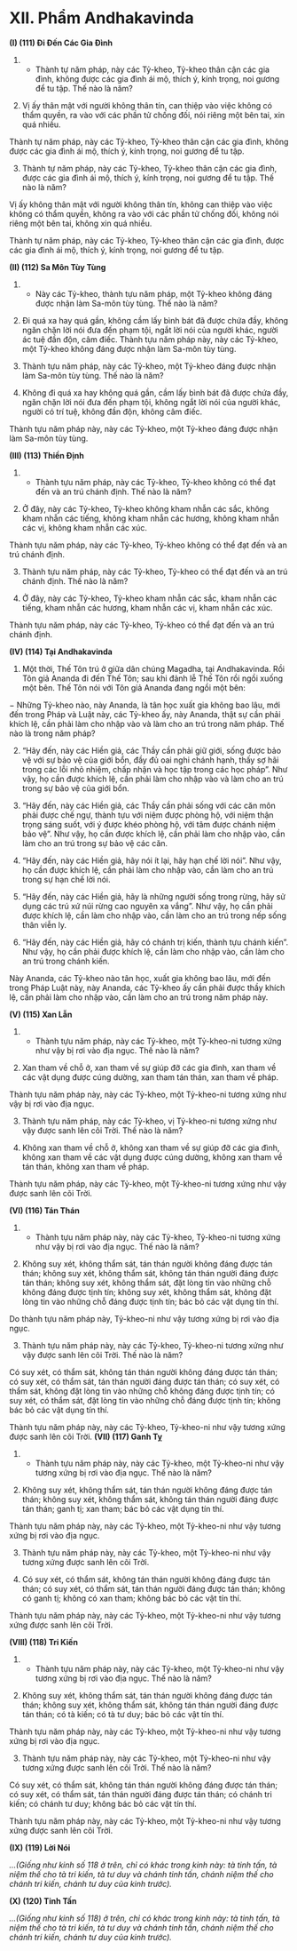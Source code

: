 # XII. Phẩm Andhakavinda

**(I) (111) Ði Ðến Các Gia Ðình**

<!--pg-->
1. - Thành tự năm pháp, này các Tỷ-kheo, Tỷ-kheo thân cận các gia đình, không được các gia đình ái
mộ, thích ý, kính trọng, noi gương để tu tập. Thế nào là năm?

<!--pg-->
2. Vị ấy thân mật với người không thân tín, can thiệp vào việc không có thẩm quyền, ra vào với các
phần tử chống đối, nói riêng một bên tai, xin quá nhiều.

Thành tự năm pháp, này các Tỷ-kheo, Tỷ-kheo thân cận các gia đình, không được các gia đình ái mộ,
thích ý, kính trọng, noi gương để tu tập.

<!--pg-->
3. Thành tự năm pháp, này các Tỷ-kheo, Tỷ-kheo thân cận các gia đình, được các gia đình ái mộ, thích
ý, kính trọng, noi gương để tu tập. Thế nào là năm?

Vị ấy không thân mật với người không thân tín, không can thiệp vào việc không có thẩm quyền, không
ra vào với các phần tử chống đối, không nói riêng một bên tai, không xin quá nhiều.

Thành tự năm pháp, này các Tỷ-kheo, Tỷ-kheo thân cận các gia đình, được các gia đình ái mộ, thích ý,
kính trọng, noi gương để tu tập.

**(II) (112) Sa Môn Tùy Tùng**

<!--pg-->
1. - Này các Tỷ-kheo, thành tựu năm pháp, một Tỷ-kheo không đáng được nhận làm Sa-môn tùy tùng.
Thế nào là năm?

<!--pg-->
2. Ði quá xa hay quá gần, không cầm lấy bình bát đã được chứa đầy, không ngăn chặn lời nói đưa đến
phạm tội, ngắt lời nói của người khác, người ác tuệ đần độn, câm điếc.
Thành tựu năm pháp này, này các Tỷ-kheo, một Tỷ-kheo không đáng được nhận làm Sa-môn tùy tùng.

<!--pg-->
3. Thành tựu năm pháp, này các Tỷ-kheo, một Tỷ-kheo đáng được nhận làm Sa-môn tùy tùng. Thế nào
là năm?

<!--pg-->
4. Không đi quá xa hay không quá gần, cầm lấy bình bát đã được chứa đầy, ngăn chặn lời nói đưa đến
phạm tội, không ngắt lời nói của người khác, người có trí tuệ, không đần độn, không câm điếc.

Thành tựu năm pháp này, này các Tỷ-kheo, một Tỷ-kheo đáng được nhận làm Sa-môn tùy tùng.

**(III) (113) Thiền Ðịnh**

<!--pg-->
1. - Thành tựu năm pháp, này các Tỷ-kheo, Tỷ-kheo không có thể đạt đến và an trú chánh định. Thế nào
là năm?

<!--pg-->
2. Ở đây, này các Tỷ-kheo, Tỷ-kheo không kham nhẫn các sắc, không kham nhẫn các tiếng, không kham
nhẫn các hương, không kham nhẫn các vị, không kham nhẫn các xúc.

Thành tựu năm pháp, này các Tỷ-kheo, Tỷ-kheo không có thể đạt đến và an trú chánh định.

<!--pg-->
3. Thành tựu năm pháp, này các Tỷ-kheo, Tỷ-kheo có thể đạt đến và an trú chánh định. Thế nào là năm?

<!--pg-->
4. Ở đây, này các Tỷ-kheo, Tỷ-kheo kham nhẫn các sắc, kham nhẫn các tiếng, kham nhẫn các hương,
kham nhẫn các vị, kham nhẫn các xúc.

Thành tựu năm pháp, này các Tỷ-kheo, Tỷ-kheo có thể đạt đến và an trú chánh định.

**(IV) (114) Tại Andhakavinda**

<!--pg-->
1. Một thời, Thế Tôn trú ở giữa dân chúng Magadha, tại Andhakavinda. Rồi Tôn giả Ananda đi đến Thế
Tôn; sau khi đảnh lễ Thế Tôn rồi ngồi xuống một bên. Thế Tôn nói với Tôn giả Ananda đang ngồi một
bên:

− Những Tỷ-kheo nào, này Ananda, là tân học xuất gia không bao lâu, mới đến trong Pháp và Luật này,
các Tỷ-kheo ấy, này Ananda, thật sự cần phải khích lệ, cần phải làm cho nhập vào và làm cho an trú
trong năm pháp. Thế nào là trong năm pháp?

<!--pg-->
2. “Hãy đến, này các Hiền giả, các Thầy cần phải giữ giới, sống được bảo vệ với sự bảo vệ của giới bổn,
đầy đủ oai nghi chánh hạnh, thấy sợ hãi trong các lỗi nhỏ nhiệm, chấp nhận và học tập trong các học
pháp”. Như vậy, họ cần được khích lệ, cần phải làm cho nhập vào và làm cho an trú trong sự bảo vệ của
giới bổn.

<!--pg-->
3. “Hãy đến, này các Hiền giả, các Thầy cần phải sống với các căn môn phải được chế ngự, thành tựu
với niệm được phòng hộ, với niệm thận trọng sáng suốt, với ý được khéo phòng hộ, với tâm được chánh
niệm bảo vệ”. Như vậy, họ cần được khích lệ, cần phải làm cho nhập vào, cần làm cho an trú trong sự
bảo vệ các căn.

<!--pg-->
4. “Hãy đến, này các Hiền giả, hãy nói ít lại, hãy hạn chế lời nói”. Như vậy, họ cần được khích lệ, cần
phải làm cho nhập vào, cần làm cho an trú trong sự hạn chế lời nói.
<!--pg-->
5. “Hãy đến, này các Hiền giả, hãy là những người sống trong rừng, hãy sử dụng các trú xứ núi rừng cao
nguyên xa vắng”. Như vậy, họ cần phải được khích lệ, cần làm cho nhập vào, cần làm cho an trú trong
nếp sống thân viễn ly.

<!--pg-->
6. “Hãy đến, này các Hiền giả, hãy có chánh trị kiến, thành tựu chánh kiến”. Như vậy, họ cần phải được
khích lệ, cần làm cho nhập vào, cần làm cho an trú trong chánh kiến.

Này Ananda, các Tỷ-kheo nào tân học, xuất gia không bao lâu, mới đến trong Pháp Luật này, này
Ananda, các Tỷ-kheo ấy cần phải được thầy khích lệ, cần phải làm cho nhập vào, cần làm cho an trú
trong năm pháp này.

**(V) (115) Xan Lẫn**

<!--pg-->
1. - Thành tựu năm pháp, này các Tỷ-kheo, một Tỷ-kheo-ni tương xứng như vậy bị rơi vào địa ngục.
Thế nào là năm?

<!--pg-->
2. Xan tham về chỗ ở, xan tham về sự giúp đỡ các gia đình, xan tham về các vật dụng được cúng dường,
xan tham tán thán, xan tham về pháp.

Thành tựu năm pháp này, này các Tỷ-kheo, một Tỷ-kheo-ni tương xứng như vậy bị rơi vào địa ngục.

<!--pg-->
3. Thành tựu năm pháp, này các Tỷ-kheo, vị Tỷ-kheo-ni tương xứng như vậy được sanh lên cõi Trời.
Thế nào là năm?

<!--pg-->
4. Không xan tham về chỗ ở, không xan tham về sự giúp đỡ các gia đình, không xan tham về các vật
dụng được cúng dường, không xan tham về tán thán, không xan tham về pháp.

Thành tựu năm pháp, này các Tỷ-kheo, một Tỷ-kheo-ni tương xứng như vậy được sanh lên cõi Trời.

**(VI) (116) Tán Thán**

<!--pg-->
1. - Thành tựu năm pháp này, này các Tỷ-kheo, Tỷ-kheo-ni tương xứng như vậy bị rơi vào địa ngục. Thế
nào là năm?

<!--pg-->
2. Không suy xét, không thẩm sát, tán thán người không đáng được tán thán; không suy xét, không thẩm
sát, không tán thán người đáng được tán thán; không suy xét, không thẩm sát, đặt lòng tin vào những
chỗ không đáng được tịnh tín; không suy xét, không thẩm sát, không đặt lòng tin vào những chỗ đáng
được tịnh tín; bác bỏ các vật dụng tín thí.

Do thành tựu năm pháp này, Tỷ-kheo-ni như vậy tương xứng bị rơi vào địa ngục.

<!--pg-->
3. Thành tựu năm pháp này, này các Tỷ-kheo, Tỷ-kheo-ni tương xứng như vậy được sanh lên cõi Trời.
Thế nào là năm?

Có suy xét, có thẩm sát, không tán thán người không đáng được tán thán; có suy xét, có thẩm sát, tán
thán người đáng được tán thán; có suy xét, có thẩm sát, không đặt lòng tin vào những chỗ không đáng
được tịnh tín; có suy xét, có thẩm sát, đặt lòng tin vào những chỗ đáng được tịnh tín; không bác bỏ các
vật dụng tín thí.

Thành tựu năm pháp này, này các Tỷ-kheo, Tỷ-kheo-ni như vậy tương xứng được sanh lên cõi Trời.
**(VII) (117) Ganh Tỵ**

<!--pg-->
1. - Thành tựu năm pháp này, này các Tỷ-kheo, một Tỷ-kheo-ni như vậy tương xứng bị rơi vào địa ngục.
Thế nào là năm?

<!--pg-->
2. Không suy xét, không thẩm sát, tán thán người không đáng được tán thán; không suy xét, không thẩm
sát, không tán thán người đáng được tán thán; ganh tị; xan tham; bác bỏ các vật dụng tín thí.

Thành tựu năm pháp này, này các Tỷ-kheo, một Tỷ-kheo-ni như vậy tương xứng bị rơi vào địa ngục.

<!--pg-->
3. Thành tựu năm pháp này, này các Tỷ-kheo, một Tỷ-kheo-ni như vậy tương xứng được sanh lên cõi
Trời.

<!--pg-->
4. Có suy xét, có thẩm sát, không tán thán người không đáng được tán thán; có suy xét, có thẩm sát, tán
thán người đáng được tán thán; không có ganh tị; không có xan tham; không bác bỏ các vật tín thí.

Thành tựu năm pháp này, này các Tỷ-kheo, một Tỷ-kheo-ni như vậy tương xứng được sanh lên cõi Trời.

**(VIII) (118) Tri Kiến**

<!--pg-->
1. - Thành tựu năm pháp này, này các Tỷ-kheo, một Tỷ-kheo-ni như vậy tương xứng bị rơi vào địa ngục.
Thế nào là năm?

<!--pg-->
2. Không suy xét, không thẩm sát, tán thán người không đáng được tán thán; không suy xét, không thẩm
sát, không tán thán người đáng được tán thán; có tà kiến; có tà tư duy; bác bỏ các vật tín thí.

Thành tựu năm pháp này, này các Tỷ-kheo, một Tỷ-kheo-ni như vậy tương xứng bị rơi vào địa ngục.

<!--pg-->
3. Thành tựu năm pháp này, này các Tỷ-kheo, một Tỷ-kheo-ni như vậy tương xứng được sanh lên cõi
Trời. Thế nào là năm?

Có suy xét, có thẩm sát, không tán thán người không đáng được tán thán; có suy xét, có thẩm sát, tán
thán người đáng được tán thán; có chánh tri kiến; có chánh tư duy; không bác bỏ các vật tín thí.

Thành tựu năm pháp này, này các Tỷ-kheo, một Tỷ-kheo-ni như vậy tương xứng được sanh lên cõi Trời.

**(IX) (119) Lời Nói**

_...(Giống như kinh số 118 ở trên, chỉ có khác trong kinh này: tà tinh tấn, tà niệm thế cho tà tri kiến, tà tư_
_duy và chánh tinh tấn, chánh niệm thế cho chánh tri kiến, chánh tư duy của kinh trước)._

**(X) (120) Tinh Tấn**

_...(Giống như kinh số 118) ở trên, chỉ có khác trong kinh này: tà tinh tấn, tà niệm thế cho tà tri kiến, tà_
_tư duy và chánh tinh tấn, chánh niệm thế cho chánh tri kiến, chánh tư duy của kinh trước)._

